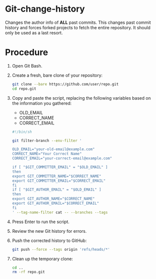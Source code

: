# Git-change-history

Changes the author info of **ALL** past commits. This changes past commit history and forces forked projects to fetch the entire repository. It should only be used as a last resort.

# Procedure

1. Open Git Bash.

1. Create a fresh, bare clone of your repository:

   ```bash
   git clone --bare https://github.com/user/repo.git
   cd repo.git
   ```

1. Copy and paste the script, replacing the following variables based on the information you gathered:
   - OLD_EMAIL
   - CORRECT_NAME
   - CORRECT_EMAIL

   ```bash
   #!/bin/sh
   
   git filter-branch --env-filter '
   
   OLD_EMAIL="your-old-email@example.com"
   CORRECT_NAME="Your Correct Name"
   CORRECT_EMAIL="your-correct-email@example.com"
   
   if [ "$GIT_COMMITTER_EMAIL" = "$OLD_EMAIL" ]
   then
   export GIT_COMMITTER_NAME="$CORRECT_NAME"
   export GIT_COMMITTER_EMAIL="$CORRECT_EMAIL"
   fi
   if [ "$GIT_AUTHOR_EMAIL" = "$OLD_EMAIL" ]
   then
   export GIT_AUTHOR_NAME="$CORRECT_NAME"
   export GIT_AUTHOR_EMAIL="$CORRECT_EMAIL"
   fi
   ' --tag-name-filter cat -- --branches --tags
   ```
1. Press Enter to run the script.

1. Review the new Git history for errors.

1. Push the corrected history to GitHub:

   ```bash
   git push --force --tags origin 'refs/heads/*'
   ```

1. Clean up the temporary clone:

   ```bash
   cd ..
   rm -rf repo.git
   ```
